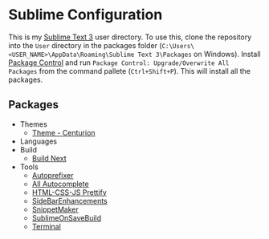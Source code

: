 # Sublime Configuration

This is my [Sublime Text 3](http://www.sublimetext.com/3) user directory. To use this, clone the repository into the `User` directory in the packages folder (`C:\Users\<USER_NAME>\AppData\Roaming\Sublime Text 3\Packages` on Windows). Install [Package Control](http://wbond.net/sublime_packages/package_control) and run `Package Control: Upgrade/Overwrite All Packages` from the command pallete (`Ctrl+Shift+P`). This will install all the packages.

## Packages

 * Themes
   * [Theme - Centurion](https://github.com/allanhortle/Centurion)
 * Languages
 * Build
   * [Build Next](https://github.com/albertosantini/sublimetext-buildnext)
 * Tools
   * [Autoprefixer](https://github.com/sindresorhus/sublime-autoprefixer)
   * [All Autocomplete](https://github.com/alienhard/SublimeAllAutocomplete)
   * [HTML-CSS-JS Prettify](https://github.com/victorporof/Sublime-HTMLPrettify)
   * [SideBarEnhancements](https://github.com/titoBouzout/SideBarEnhancements)
   * [SnippetMaker](https://github.com/jugyo/SublimeSnippetMaker)
   * [SublimeOnSaveBuild](https://github.com/alexnj/SublimeOnSaveBuild)
   * [Terminal](https://github.com/wbond/sublime_terminal)
